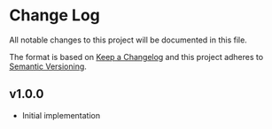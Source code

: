 # Change Log
All notable changes to this project will be documented in this file.

The format is based on [Keep a Changelog](http://keepachangelog.com/)
and this project adheres to [Semantic Versioning](http://semver.org/).

## v1.0.0

- Initial implementation

[v1.0.0]: https://github.com/hsdp/go-signer/v1.0.0...HEAD
